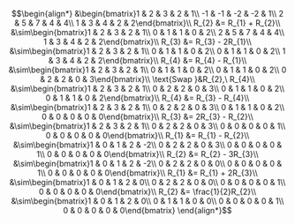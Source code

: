 $$\begin{align*}
&\begin{bmatrix}1 & 2 & 3 & 2 & 1\\
-1 & -1 & -2 & -2 & 1\\
2 & 5 & 7 & 4 & 4\\
1 & 3 & 4 & 2 & 2\end{bmatrix}\\
R_{2} &= R_{1} + R_{2}\\
&\sim\begin{bmatrix}1 & 2 & 3 & 2 & 1\\
0 & 1 & 1 & 0 & 2\\
2 & 5 & 7 & 4 & 4\\
1 & 3 & 4 & 2 & 2\end{bmatrix}\\
R_{3} &= R_{3} - 2R_{1}\\
&\sim\begin{bmatrix}1 & 2 & 3 & 2 & 1\\
0 & 1 & 1 & 0 & 2\\
0 & 1 & 1 & 0 & 2\\
1 & 3 & 4 & 2 & 2\end{bmatrix}\\
R_{4} &= R_{4} - R_{1}\\
&\sim\begin{bmatrix}1 & 2 & 3 & 2 & 1\\
0 & 1 & 1 & 0 & 2\\
0 & 1 & 1 & 0 & 2\\
0 & 2 & 2 & 0 & 3\end{bmatrix}\\
\text{Swap }&R_{2},\ R_{4}\\
&\sim\begin{bmatrix}1 & 2 & 3 & 2 & 1\\
0 & 2 & 2 & 0 & 3\\
0 & 1 & 1 & 0 & 2\\
0 & 1 & 1 & 0 & 2\end{bmatrix}\\
R_{4} &= R_{3} - R_{4}\\
&\sim\begin{bmatrix}1 & 2 & 3 & 2 & 1\\
0 & 2 & 2 & 0 & 3\\
0 & 1 & 1 & 0 & 2\\
0 & 0 & 0 & 0 & 0\end{bmatrix}\\
R_{3} &= 2R_{3} - R_{2}\\
&\sim\begin{bmatrix}1 & 2 & 3 & 2 & 1\\
0 & 2 & 2 & 0 & 3\\
0 & 0 & 0 & 0 & 1\\
0 & 0 & 0 & 0 & 0\end{bmatrix}\\
R_{1} &= R_{1} - R_{2}\\
&\sim\begin{bmatrix}1 & 0 & 1 & 2 & -2\\
0 & 2 & 2 & 0 & 3\\
0 & 0 & 0 & 0 & 1\\
0 & 0 & 0 & 0 & 0\end{bmatrix}\\
R_{2} &= R_{2} - 3R_{3}\\
&\sim\begin{bmatrix}1 & 0 & 1 & 2 & -2\\
0 & 2 & 2 & 0 & 0\\
0 & 0 & 0 & 0 & 1\\
0 & 0 & 0 & 0 & 0\end{bmatrix}\\
R_{1} &= R_{1} + 2R_{3}\\
&\sim\begin{bmatrix}1 & 0 & 1 & 2 & 0\\
0 & 2 & 2 & 0 & 0\\
0 & 0 & 0 & 0 & 1\\
0 & 0 & 0 & 0 & 0\end{bmatrix}\\
R_{2} &= \frac{1}{2}R_{2}\\
&\sim\begin{bmatrix}1 & 0 & 1 & 2 & 0\\
0 & 1 & 1 & 0 & 0\\
0 & 0 & 0 & 0 & 1\\
0 & 0 & 0 & 0 & 0\end{bmatrix}
\end{align*}$$